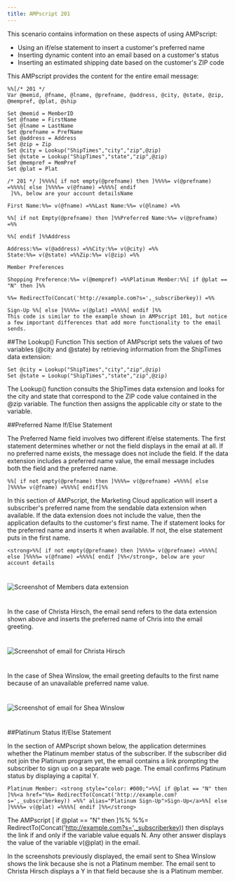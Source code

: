 ```yaml
---
title: AMPscript 201
---
```


This scenario contains information on these aspects of using AMPscript:

* Using an if/else statement to insert a customer's preferred name
* Inserting dynamic content into an email based on a customer's status
* Inserting an estimated shipping date based on the customer's ZIP code

This AMPscript provides the content for the entire email message: 

```
%%[/* 201 */
Var @memid, @fname, @lname, @prefname, @address, @city, @state, @zip, @mempref, @plat, @ship

Set @memid = MemberID
Set @fname = FirstName
Set @lname = LastName
Set @prefname = PrefName
Set @address = Address
Set @zip = Zip
Set @city = Lookup("ShipTimes","city","zip",@zip)
Set @state = Lookup("ShipTimes","state","zip",@zip)
Set @mempref = MemPref
Set @plat = Plat

/* 201 */ ]%%%%[ if not empty(@prefname) then ]%%%%= v(@prefname) =%%%%[ else ]%%%%= v(@fname) =%%%%[ endif
 ]%%, below are your account detailsName 

First Name:%%= v(@fname) =%%Last Name:%%= v(@lname) =%%

%%[ if not Empty(@prefname) then ]%%Preferred Name:%%= v(@prefname) =%%

%%[ endif ]%%Address 

Address:%%= v(@address) =%%City:%%= v(@city) =%%
State:%%= v(@state) =%%Zip:%%= v(@zip) =%%

Member Preferences 

Shopping Preference:%%= v(@mempref) =%%Platinum Member:%%[ if @plat == "N" then ]%%

%%= RedirectTo(Concat('http://example.com?s=',_subscriberkey)) =%% 

Sign-Up %%[ else ]%%%%= v(@plat) =%%%%[ endif ]%%
This code is similar to the example shown in AMPscript 101, but notice a few important differences that add more functionality to the email sends.
```

##The Lookup() Function
This section of AMPscript sets the values of two variables (@city and @state) by retrieving information from the ShipTimes data extension:

```
Set @city = Lookup("ShipTimes","city","zip",@zip)
Set @state = Lookup("ShipTimes","state","zip",@zip)
```

The Lookup() function consults the ShipTimes data extension and looks for the city and state that correspond to the ZIP code value contained in the @zip variable. The function then assigns the applicable city or state to the variable.

##Preferred Name If/Else Statement

The Preferred Name field involves two different if/else statements. The first statement determines whether or not the field displays in the email at all. If no preferred name exists, the message does not include the field. If the data extension includes a preferred name value, the email message includes both the field and the preferred name.

```
%%[ if not empty(@prefname) then ]%%%%= v(@prefname) =%%%%[ else ]%%%%= v(@fname) =%%%%[ endif]%%
```

In this section of AMPscript, the Marketing Cloud application will insert a subscriber's preferred name from the sendable data extension when available. If the data extension does not include the value, then the application defaults to the customer's first name. The if statement looks for the preferred name and inserts it when available. If not, the else statement puts in the first name.

```
<strong>%%[ if not empty(@prefname) then ]%%%%= v(@prefname) =%%%%[ else ]%%%%= v(@fname) =%%%%[ endif ]%%</strong>, below are your account details
```

<img src="images/201membersdataextension.png" alt="Screenshot of Members data extension" class="img-responsive" style="margin: 25px 0;" />

In the case of Christa Hirsch, the email send refers to the data extension shown above and inserts the preferred name of Chris into the email greeting.

<img src="images/christahirsch.png" alt="Screenshot of email for Christa Hirsch" class="img-responsive" style="margin: 25px 0;" />

In the case of Shea Winslow, the email greeting defaults to the first name because of an unavailable preferred name value.

<img src="images/sheawinslow.png" alt="Screenshot of email for Shea Winslow" class="img-responsive" style="margin: 25px 0;" />

##Platinum Status If/Else Statement

In the section of AMPscript shown below, the application determines whether the Platinum member status of the subscriber. If the subscriber did not join the Platinum program yet, the email contains a link prompting the subscriber to sign up on a separate web page. The email confirms Platinum status by displaying a capital Y.

```
Platinum Member: <strong style="color: #000;">%%[ if @plat == "N" then ]%%<a href="%%= RedirectTo(Concat('http://example.com?s=',_subscriberkey)) =%%" alias="Platinum Sign-Up">Sign-Up</a>%%[ else ]%%%%= v(@plat) =%%%%[ endif ]%%</strong>
```

The AMPscript [ if @plat == "N" then ]%% %%= RedirectTo(Concat('http://example.com?s=',_subscriberkey)) then displays the link if and only if the variable value equals N. Any other answer displays the value of the variable v(@plat) in the email.

In the screenshots previously displayed, the email sent to Shea Winslow shows the link because she is not a Platinum member. The email sent to Christa Hirsch displays a Y in that field because she is a Platinum member.